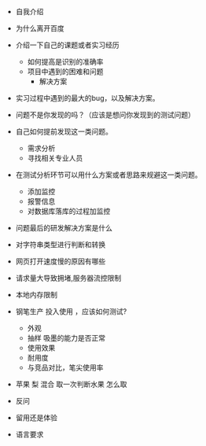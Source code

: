 - 自我介绍
- 为什么离开百度
- 介绍一下自己的课题或者实习经历
  - 如何提高是识别的准确率
  - 项目中遇到的困难和问题
    - 解决方案
- 实习过程中遇到的最大的bug，以及解决方案。
- 问题不是你发现的吗？（应该是想问你发现到的测试问题）
- 自己如何提前发现这一类问题。
  - 需求分析
  - 寻找相关专业人员
- 在测试分析环节可以用什么方案或者思路来规避这一类问题。
  - 添加监控
  - 报警信息
  - 对数据库落库的过程加监控

- 问题最后的研发解决方案是什么
 - 对字符串类型进行判断和转换

- 网页打开速度慢的原因有哪些
 - 请求量大导致拥堵,服务器流控限制
 - 本地内存限制

- 钢笔生产 投入使用 ，应该如何测试?
  - 外观
  - 抽样 吸墨的能力是否正常
  - 使用效果
  - 耐用度
  - 与竞品对比，笔尖使用率

- 苹果 梨 混合 取一次判断水果 怎么取
- 反问
- 留用还是体验
- 语言要求

